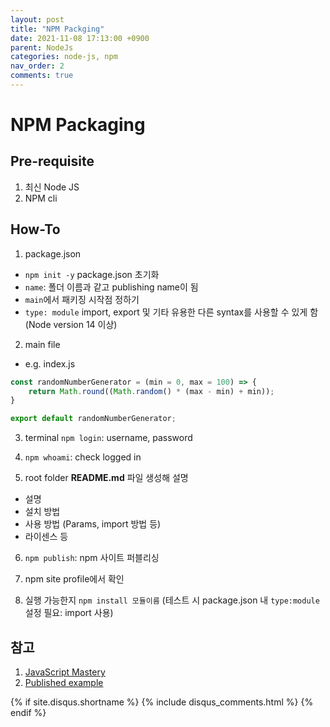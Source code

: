 ```yaml
---
layout: post
title: "NPM Packging"
date: 2021-11-08 17:13:00 +0900
parent: NodeJs
categories: node-js, npm
nav_order: 2
comments: true
---
```


# NPM Packaging

## Pre-requisite

1. 최신 Node JS
2. NPM cli

## How-To

1. package.json
- `npm init -y` package.json 초기화
- `name`: 폴더 이름과 같고 publishing name이 됨
- `main`에서 패키징 시작점 정하기
- `type: module` import, export 및 기타 유용한 다른 syntax를 사용할 수 있게 함(Node version 14 이상) 

2. main file
- e.g. index.js

```js
const randomNumberGenerator = (min = 0, max = 100) => {
    return Math.round((Math.random() * (max - min) + min));
}

export default randomNumberGenerator;
```

3. terminal `npm login`: username, password

4. `npm whoami`: check logged in

5. root folder **README.md** 파일 생성해 설명
- 설명
- 설치 방법
- 사용 방법 (Params, import 방법 등) 
- 라이센스 등

6. `npm publish`: npm 사이트 퍼블리싱

7. npm site profile에서 확인

8. 실행 가능한지 `npm install 모듈이름` (테스트 시 package.json 내 `type:module` 설정 필요: import 사용)

## 참고
1. [JavaScript Mastery](https://youtu.be/8FziherTC8M)
2. [Published example](https://www.npmjs.com/package/mauv_rng)

{% if site.disqus.shortname %}
  {% include disqus_comments.html %}
{% endif %}